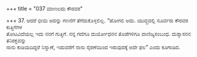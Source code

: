 +++
title = "037 ಮಾಣಲದು ಕೌರವರ"

+++
37. ಆದರೆ ಭೀಮ ಅದನ್ನು ಗಣನೆಗೆ ತೆಗೆದುಕೊಳ್ಳಲಿಲ್ಲ. “ಹೋಗಲಿ ಅದು. ಯುದ್ಧದಲ್ಲಿ ನೂರ್ವರು ಕೌರವರ ಕುತ್ತಿಗೆಗಳ   
ತೋಟವಿದೆಯಲ್ಲ ಇದು ನನಗೆ ಗುತ್ತಿಗೆ. ನನ್ನ ಗದೆಗೂ ದುರ್ಯೋಧನನ ತೊಡೆಗಳಿಗೂ ವಾಣಿಜ್ಯಸಂಬಂಧ. ದುಶ್ಶಾಸನನ ತನಿರಕ್ತವನ್ನು   
ನಾನು ಕುಡಿಯದಿದ್ದರೆ ನಿನ್ನಾಣೆ, ಇದುವರೆಗೆ ನಾನು ಸೈರಣೆಯಿಂದ ಇರುವುದಕ್ಕೆ ಅದೇ ಫಲ” ಎಂದು ಕೂಗಾಡಿದ.